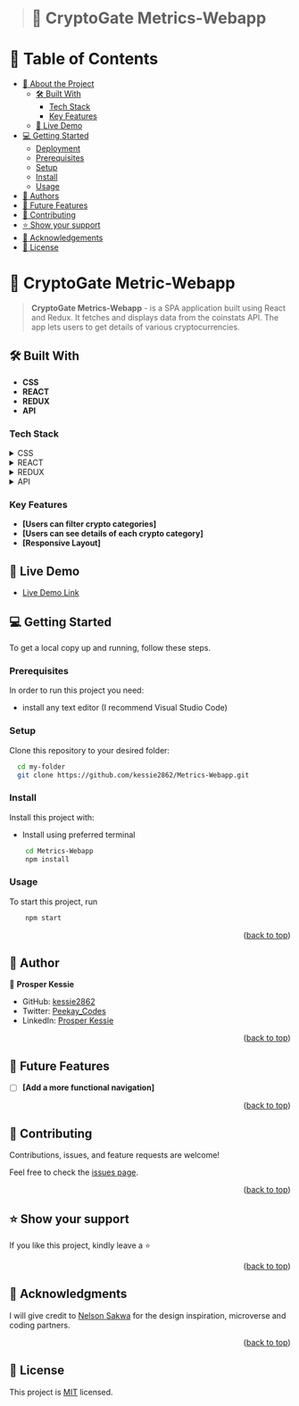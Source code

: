 > # 📖 CryptoGate Metrics-Webapp

# 📗 Table of Contents

- [📖 About the Project](#about-project)
  - [🛠 Built With](#built-with)
    - [Tech Stack](#tech-stack)
    - [Key Features](#key-features)
  - [🚀 Live Demo](#live-demo)
- [💻 Getting Started](#getting-started)
  - [Deployment](#live-demo)
  - [Prerequisites](#prerequisites)
  - [Setup](#setup)
  - [Install](#install)
  - [Usage](#usage)
- [👥 Authors](#authors)
- [🔭 Future Features](#future-features)
- [🤝 Contributing](#contributing)
- [⭐️ Show your support](#support)
- [🙏 Acknowledgements](#acknowledgements)
- [📝 License](#license)

# 📖 CryptoGate Metric-Webapp <a name="about-project"></a>

> **CryptoGate Metrics-Webapp** - is a SPA application built using React and Redux. It fetches and displays data from the coinstats API. The app lets users to get details of various cryptocurrencies.

## 🛠 Built With <a name="built-with"></a>

- **CSS**
- **REACT**
- **REDUX**
- **API**

### Tech Stack <a name="tech-stack"></a>

<details>
  <summary>CSS</summary>
  <ul>
    <li><a href="https://developer.mozilla.org/en-US/docs/Web/CSS">CSS</a></li>
  </ul>
</details>

<details>
  <summary>REACT</summary>
  <ul>
    <li><a href="https://legacy.reactjs.org/docs/getting-started.html">REACT</a></li>
  </ul>
</details>

<details>
  <summary>REDUX</summary>
  <ul>
    <li><a href="https://react-redux.js.org/">REDUX</a></li>
  </ul>
</details>

<details>
  <summary>API</summary>
  <ul>
    <li><a href="https://documenter.getpostman.com/view/5734027/RzZ6Hzr3?version=latest#032b7e87-b11d-4d05-9f54-024cfd7e8a5c">API</a></li>
  </ul>
</details>

### Key Features <a name="key-features"></a>

- **[Users can filter crypto categories]**
- **[Users can see details of each crypto category]**
- **[Responsive Layout]**

<!-- GETTING STARTED -->

<!-- LIVE DEMO LINK -->

## 🚀 Live Demo <a name="live-demo"></a>

- [Live Demo Link](https://cryptogate-metrics-webapp.netlify.app/)

## 💻 Getting Started <a name="getting-started"></a>

To get a local copy up and running, follow these steps.

### Prerequisites

In order to run this project you need:

- install any text editor (I recommend Visual Studio Code)

### Setup

Clone this repository to your desired folder:

```sh
  cd my-folder
  git clone https://github.com/kessie2862/Metrics-Webapp.git
```

### Install

Install this project with:

- Install using preferred terminal

```sh
    cd Metrics-Webapp
    npm install
```

### Usage

To start this project, run

```sh
    npm start
```

<p align="right">(<a href="#readme-top">back to top</a>)</p>
<!-- AUTHORS -->

## 👥 Author <a name="authors"></a>

👤 **Prosper Kessie**

- GitHub: [kessie2862](https://github.com/kessie2862)
- Twitter: [Peekay_Codes](https://twitter.com/Peekay_Codes)
- LinkedIn: [Prosper Kessie](https://www.linkedin.com/in/prosperkessie/)

<p align="right">(<a href="#readme-top">back to top</a>)</p>
<!-- FUTURE FEATURES -->

## 🔭 Future Features <a name="future-features"></a>

- [ ] **[Add a more functional navigation]**

<p align="right">(<a href="#readme-top">back to top</a>)</p>

<!-- CONTRIBUTING -->

## 🤝 Contributing <a name="contributing"></a>

Contributions, issues, and feature requests are welcome!

Feel free to check the [issues page](https://github.com/kessie2862/Metrics-Webapp/issues).

<p align="right">(<a href="#readme-top">back to top</a>)</p>

<!-- SUPPORT -->

## ⭐️ Show your support <a name="support"></a>

If you like this project, kindly leave a ⭐

<p align="right">(<a href="#readme-top">back to top</a>)</p>

<!-- ACKNOWLEDGEMENTS -->

## 🙏 Acknowledgments <a name="acknowledgements"></a>

I will give credit to [Nelson Sakwa]( https://www.behance.net/sakwadesignstudio) for the design inspiration, microverse and coding partners.

<p align="right">(<a href="#readme-top">back to top</a>)</p>

<!-- LICENSE -->

## 📝 License <a name="license"></a>

This project is [MIT](https://github.com/kessie2862/Metrics-Webapp/blob/dev/LICENSE) licensed.
